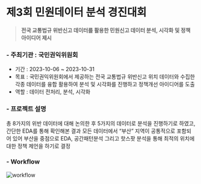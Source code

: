 # 제3회 민원데이터 분석 경진대회
> **전국 교통법규 위반신고 데이터를 활용한 민원신고 데이터 분석, 시각화 및 정책 아이디어 제시**

### - 주최기관 : 국민권익위원회
- 기간 : 2023-10-06 ~ 2023-10-31
- 목표 : 국민권익위원회에서 제공하는 전국 교통법규 위반신고 위치 데이터와 수집한 각종 데이터를 융합 활용하여 분석 및 시각화를 진행하고 정책개선 아이디어를 도출
- 역할 : 데이터 전처리, 분석, 시각화

### - 프로젝트 설명

총 8가지의 위반 데이터에 대해 논의한 후 5가지의 데이터로 분석을 진행하기로 하였고, 간단한 EDA를 통해 확인해본 결과 모든 데이터에서 “부산” 지역이 공통적으로 포함되어 있어 부산을 중점으로 EDA, 공간패턴분석 그리고 핫스팟 분석을 통해 최적의 위치에 대한 정책 제언을 하기로 결정

### - Workflow
![workflow](./PJT_traffic.jpg)
